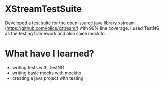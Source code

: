 # XStreamTestSuite
Developed a test suite for the open-source java library xstream (https://github.com/jolice/xstream/) with 99% line coverage. I used TestNG as the testing framework and also some mockito

# What have I learned?
- writing tests with TestNG
- writing basic mocks with mockito
- creating a java project with testing 

